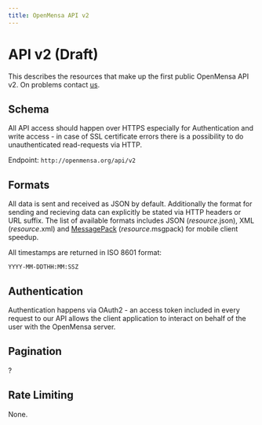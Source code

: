 ```yaml
---
title: OpenMensa API v2
---
```


# API v2 (Draft)

This describes the resources that make up the first public OpenMensa API v2.
On problems contact [us](mailto:info@openmensa.org?subject=APIv2).

## Schema

All API access should happen over HTTPS especially for Authentication and write
access - in case of SSL certificate errors there is a possibility to do
unauthenticated read-requests via HTTP.

Endpoint: `http://openmensa.org/api/v2`

## Formats

All data is sent and received as JSON by default. Additionally the format for sending and recieving data can explicitly be stated via HTTP headers or URL suffix. The list of available formats includes JSON (*resource*.json), XML (*resource*.xml) and [MessagePack](http://msgpack.org/) (*resource*.msgpack) for mobile client speedup.

All timestamps are returned in ISO 8601 format:

    YYYY-MM-DDTHH:MM:SSZ

## Authentication

Authentication happens via OAuth2 - an access token included in every request to our API allows the client application to interact on behalf of the user with the OpenMensa server.

## Pagination

?

## Rate Limiting

None.
